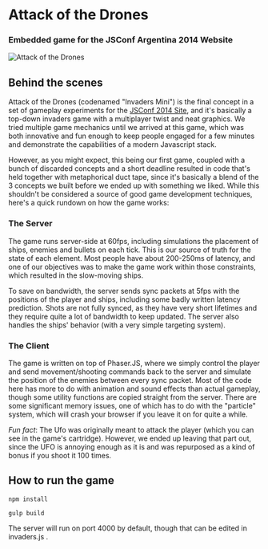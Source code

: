 # Attack of the Drones
### Embedded game for the JSConf Argentina 2014 Website

![Attack of the Drones](https://github.com/jsconf/jsconfar-2014-game/blob/master/assets/screenshot.png)


## Behind the scenes

Attack of the Drones (codenamed "Invaders Mini") is the final concept in a set of gameplay experiments for the [JSConf 2014 Site](https://www.jsconfar.com/), and it's basically a top-down invaders game with a multiplayer twist and neat graphics. We tried multiple game mechanics until we arrived at this game, which was both innovative and fun enough to keep people engaged for a few minutes and demonstrate the capabilities of a modern Javascript stack.

However, as you might expect, this being our first game, coupled with a bunch of discarded concepts and a short deadline resulted in code that's held together with metaphorical duct tape, since it's basically a blend of the 3 concepts we built before we ended up with something we liked. While this shouldn't be considered a source of good game development techniques, here's a quick rundown on how the game works:


### The Server

The game runs server-side at 60fps, including simulations the placement of ships, enemies and bullets on each tick. This is our source of truth for the state of each element. Most people have about 200-250ms of latency, and one of our objectives was to make the game work within those constraints, which resulted in the slow-moving ships.

To save on bandwidth, the server sends sync packets at 5fps with the positions of the player and ships, including some badly written latency prediction. Shots are not fully synced, as they have very short lifetimes and they require quite a lot of bandwidth to keep updated. The server also handles the ships' behavior (with a very simple targeting system).


### The Client

The game is written on top of Phaser.JS, where we simply control the player and send movement/shooting commands back to the server and simulate the position of the enemies between every sync packet. Most of the code here has more to do with animation and sound effects than actual gameplay, though some utility functions are copied straight from the server. There are some significant memory issues, one of which has to do with the "particle" system, which will crash your browser if you leave it on for quite a while.

*Fun fact*: The Ufo was originally meant to attack the player (which you can see in the game's cartridge). However, we ended up leaving that part out, since the UFO is annoying enough as it is and was repurposed as a kind of bonus if you shoot it 100 times.


## How to run the game

```npm install```

```gulp build```

The server will run on port 4000 by default, though that can be edited in invaders.js .
